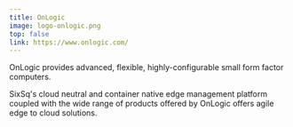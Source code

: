 ```yaml
---
title: OnLogic
image: logo-onlogic.png
top: false
link: https://www.onlogic.com/
---
```


OnLogic provides advanced, flexible, highly-configurable small form factor computers.

SixSq's cloud neutral and container native edge management platform coupled with the wide range of products offered by OnLogic offers agile edge to cloud solutions.
